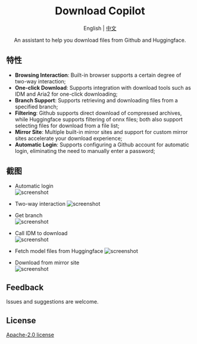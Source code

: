 <div align="center">

<h1>Download Copilot</h1>
<p align="center">English | <a href="./doc/readme_cn.md">中文</a> </p>

<p>An assistant to help you download files from Github and Huggingface.</p>

</div>

## 特性

- **Browsing Interaction**: Built-in browser supports a certain degree of two-way interaction;
- **One-click Download**: Supports integration with download tools such as IDM and Aria2 for one-click downloading;
- **Branch Support**: Supports retrieving and downloading files from a specified branch;
- **Filtering**: Github supports direct download of compressed archives, while Huggingface supports filtering of onnx files; both also support selecting files for download from a file list;
- **Mirror Site**: Multiple built-in mirror sites and support for custom mirror sites accelerate your download experience;
- **Automatic Login**: Supports configuring a Github account for automatic login, eliminating the need to manually enter a password;

## 截图

- Automatic login  
![screenshot](./shortcuts/01.png)

- Two-way interaction
![screenshot](./shortcuts/02.png)

- Get branch    
![screenshot](./shortcuts/03.png)

- Call IDM to download    
![screenshot](./shortcuts/04.png)

- Fetch model files from Huggingface
![screenshot](./shortcuts/05.png)

- Download from mirror site    
![screenshot](./shortcuts/06.png)

## Feedback

Issues and suggestions are welcome.

## License

[Apache-2.0 license](LICENSE)
